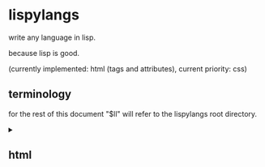 # lispylangs

write any language in lisp.

because lisp is good.

(currently implemented: html (tags and attributes), current priority: css)

## terminology

for the rest of this document "$ll" will refer to the lispylangs root
directory.

<details><summary><h2>html</h2></summary>

<details><summary><code>$ll/html/html.lisp</code></summary>

### `html`

converts lisp forms to html.

`(html used-tags forms)`

#### arguments

| name | type | description | example |
| ---- | ---- | ----------- | ------- |
| `used-tags` | unevaluated list | list of used tag names | `("head" "body" "div")` or `html-all-tags` |
| `forms` | implicit progn | the content to convert | `(body (div "text"))` |
| | string | return value | `"<body><div>text</div></body>"` |

### `html-tag`

creates a tag.

must be within an `html`, but that `html`'s `used-tags` doesn't have
to contain the `html-tag`'s `tag-name`.

`(html-tag tag-name &optional options &rest body)`

#### arguments

| name | type | description | example |
| ---- | ---- | ----------- | ------- |
| `tag-name` | string | name of the used tag | `"div"` |
| `options` | list | the attributes of the tag | `(list "width=\"10%\"" "height=\"5%\"")` |
| `body` | implicit progn | the content within the tag | `"text" (div "more text")` |
| | string | return value | `"<div width=\"10%\" height=\"5%\">text<div>more text</div></div>"` |

### `[tag name]`

creates a tag with `html-tag`.

must be within an `html` who's `used-tags` contains the string "[tag
name]". (this works for all tags, replacing [tag name] with the actual name of the tag.

`([tag-name] &optional options &rest body)`

#### arguments

| name | type | description | example |
| ---- | ---- | ----------- | ------- |
| `options` | list | the attributes of the tag | `(list "width=\"10%\"" "height=\"5%\"")` |
| `body` | implicit progn | the content within the tag | `"text" (div "more text")` |
| | string | return value | `"<div width=\"10%\" height=\"5%\">text<div>more text</div></div>"` |

</details>

<details><summary><code>$ll/html/attributes/attributes.lisp</code></summary>

### `attributes`

converts lisp forms to html attributes.

best used directly within or directly above `html`, but doesn't have
to be.

`(html-attributes used-attributes forms)`

#### arguments

| name | type | description | example |
| ---- | ---- | ----------- | ------- |
| `used-attributes` | unevaluated list | list of used attribute names | `("style" "width" "height")` or `html-all-attributes` |
| `forms` | implicit progn | the content containing attribute forms | `(div (list (style "width: 10%")) text)` |
| | string | return value | `"style=\"width: 10%\""` |

### `html-attribute`

creates an attribute from either a pair of strings or a 2-element
list.

`(html-attribute name &optional value)`

#### arguments

| name | type | description | example |
| ---- | ---- | ----------- | ------- |
| `name` | string or 2-element list | attribute name or list containing both name and value | `"width"` / `(list "width" "10%")` |
| `value` | string | attribute value | `"10%"` |
| | string | return value | `"width=\"10%\""` |

### `[attribute name]`

creates a tag with `attribute`. must be within an `html-attributes` who's
`used-attributes` contains the string "[attribute name]". (this works for all
attributes, replacing [attribute name] with the actual name of the attribute.

`([attribute name] value)`

#### arguments

| name | type | description | example |
| ---- | ---- | ----------- | ------- |
| `value` | string | attribute value | `"10%"` |
| | string | return value | `"width=\"10%\""` |

</details>

</details>

